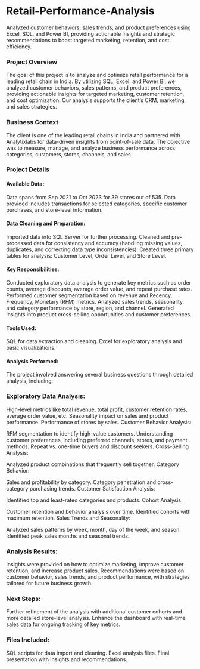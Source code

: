 # Retail-Performance-Analysis
Analyzed customer behaviors, sales trends, and product preferences using Excel, SQL, and Power BI, providing actionable insights and strategic recommendations to boost targeted marketing, retention, and cost efficiency.

### Project Overview
The goal of this project is to analyze and optimize retail performance for a leading retail chain in India. By utilizing SQL, Excel, and Power BI, we analyzed customer behaviors, sales patterns, and product preferences, providing actionable insights for targeted marketing, customer retention, and cost optimization. Our analysis supports the client’s CRM, marketing, and sales strategies.

### Business Context
The client is one of the leading retail chains in India and partnered with Analytixlabs for data-driven insights from point-of-sale data. The objective was to measure, manage, and analyze business performance across categories, customers, stores, channels, and sales.

### Project Details
#### Available Data:
Data spans from Sep 2021 to Oct 2023 for 39 stores out of 535.
Data provided includes transactions for selected categories, specific customer purchases, and store-level information.
#### Data Cleaning and Preparation:
Imported data into SQL Server for further processing.
Cleaned and pre-processed data for consistency and accuracy (handling missing values, duplicates, and correcting data type inconsistencies).
Created three primary tables for analysis: Customer Level, Order Level, and Store Level.
#### Key Responsibilities:
Conducted exploratory data analysis to generate key metrics such as order counts, average discounts, average order value, and repeat purchase rates.
Performed customer segmentation based on revenue and Recency, Frequency, Monetary (RFM) metrics.
Analyzed sales trends, seasonality, and category performance by store, region, and channel.
Generated insights into product cross-selling opportunities and customer preferences.

#### Tools Used:
SQL for data extraction and cleaning.
Excel for exploratory analysis and basic visualizations.

#### Analysis Performed:
The project involved answering several business questions through detailed analysis, including:

### Exploratory Data Analysis:

High-level metrics like total revenue, total profit, customer retention rates, average order value, etc.
Seasonality impact on sales and product performance.
Performance of stores by sales.
Customer Behavior Analysis:

RFM segmentation to identify high-value customers.
Understanding customer preferences, including preferred channels, stores, and payment methods.
Repeat vs. one-time buyers and discount seekers.
Cross-Selling Analysis:

Analyzed product combinations that frequently sell together.
Category Behavior:

Sales and profitability by category.
Category penetration and cross-category purchasing trends.
Customer Satisfaction Analysis:

Identified top and least-rated categories and products.
Cohort Analysis:

Customer retention and behavior analysis over time.
Identified cohorts with maximum retention.
Sales Trends and Seasonality:

Analyzed sales patterns by week, month, day of the week, and season.
Identified peak sales months and seasonal trends.

### Analysis Results:
Insights were provided on how to optimize marketing, improve customer retention, and increase product sales.
Recommendations were based on customer behavior, sales trends, and product performance, with strategies tailored for future business growth.

### Next Steps:
Further refinement of the analysis with additional customer cohorts and more detailed store-level analysis.
Enhance the dashboard with real-time sales data for ongoing tracking of key metrics.

### Files Included:
SQL scripts for data import and cleaning.
Excel analysis files.
Final presentation with insights and recommendations.
